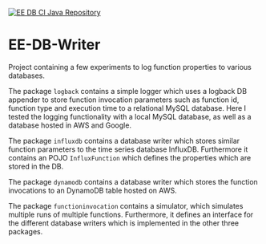 [![EE DB CI Java Repository](https://github.com/markusmoosbrugger/EE-DB-Writer/actions/workflows/gradle.yml/badge.svg)](https://github.com/markusmoosbrugger/EE-DB-Writer/actions/workflows/gradle.yml)

# EE-DB-Writer

Project containing a few experiments to log function properties to various databases.

The package `logback` contains a simple logger which uses a logback DB appender to store function
invocation parameters such as function id, function type and execution time to a relational MySQL
database. Here I tested the logging functionality with a local MySQL database, as well as a database
hosted in AWS and Google.

The package `influxdb` contains a database writer which stores similar function parameters to the
time series database InfluxDB. Furthermore it contains an POJO `InfluxFunction` which defines the
properties which are stored in the DB.

The package `dynamodb` contains a database writer which stores the function invocations to an
DynamoDB table hosted on AWS.

The package `functioninvocation` contains a simulator, which simulates multiple runs of multiple
functions. Furthermore, it defines an interface for the different database writers which is
implemented in the other three packages.

